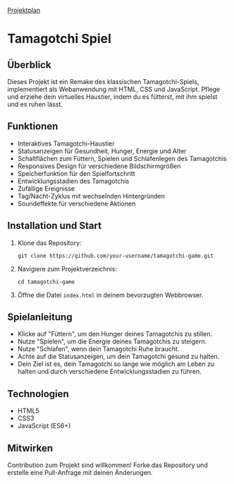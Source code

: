 [Projektplan](docs/projektplan.md)


# Tamagotchi Spiel

## Überblick
Dieses Projekt ist ein Remake des klassischen Tamagotchi-Spiels, implementiert als Webanwendung mit HTML, CSS und JavaScript. Pflege und erziehe dein virtuelles Haustier, indem du es fütterst, mit ihm spielst und es ruhen lässt.

## Funktionen
- Interaktives Tamagotchi-Haustier
- Statusanzeigen für Gesundheit, Hunger, Energie und Alter
- Schaltflächen zum Füttern, Spielen und Schlafenlegen des Tamagotchis
- Responsives Design für verschiedene Bildschirmgrößen
- Speicherfunktion für den Spielfortschritt
- Entwicklungsstadien des Tamagotchis
- Zufällige Ereignisse
- Tag/Nacht-Zyklus mit wechselnden Hintergründen
- Soundeffekte für verschiedene Aktionen

## Installation und Start
1. Klone das Repository:
   ```
   git clone https://github.com/your-username/tamagotchi-game.git
   ```
2. Navigiere zum Projektverzeichnis:
   ```
   cd tamagotchi-game
   ```
3. Öffne die Datei `index.html` in deinem bevorzugten Webbrowser.

## Spielanleitung
- Klicke auf "Füttern", um den Hunger deines Tamagotchis zu stillen.
- Nutze "Spielen", um die Energie deines Tamagotchis zu steigern.
- Nutze "Schlafen", wenn dein Tamagotchi Ruhe braucht.
- Achte auf die Statusanzeigen, um dein Tamagotchi gesund zu halten.
- Dein Ziel ist es, dein Tamagotchi so lange wie möglich am Leben zu halten und durch verschiedene Entwicklungsstadien zu führen.

## Technologien
- HTML5
- CSS3
- JavaScript (ES6+)

## Mitwirken
Contribution zum Projekt sind willkommen! Forke das Repository und erstelle eine Pull-Anfrage mit deinen Änderungen.
